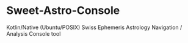 # Sweet-Astro-Console
Kotlin/Native (Ubuntu/POSIX) Swiss Ephemeris Astrology Navigation / Analysis Console tool

